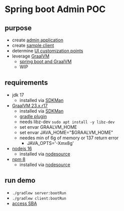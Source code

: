 # Spring boot Admin POC

## purpose
- create [admin application](server/README.md)
- create [sample client](client/README.md)
- determine [UI customization points](server/ui/README.md)
- leverage [GraalVM](https://www.graalvm.org)
    - [spring boot and GraalVM](https://www.baeldung.com/spring-native-intro)
    - WIP

## requirements
- jdk 17
    - installed via [SDKMan](https://sdkman.io/jdks#grl)
- [GraalVM 23.x.r17](https://www.graalvm.org/latest/docs/)
    - installed via [SDKMan](https://sdkman.io/jdks#grl)
    - [gradle plugin](https://graalvm.github.io/native-build-tools/latest/gradle-plugin.html)
    - needs libz-dev ```sudo apt install -y libz-dev```
    - set envar GRAALVM_HOME <graalvm install dir>
    - set envar JAVA_HOME="$GRAALVM_HOME"
    - needes min of 6g of memory or 137 return error
        - JAVA_OPTS='-Xmx8g'
- [nodejs 16](https://nodejs.org/en/)
    - installed via [nodesource](https://github.com/nodesource/distributions)
- [npm 8](https://www.npmjs.com/)
    - installed via [nodesource](https://github.com/nodesource/distributions)


## run demo
- ```./gradlew server:bootRun```
- ```./gradlew client:bootRun```
- [access SBA](http://localhost:8080/applications)